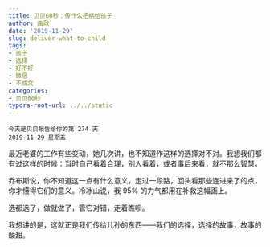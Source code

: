 ```yaml
---
title: 贝贝60秒：传什么把柄给孩子
author: 曲政
date: '2019-11-29'
slug: deliver-what-to-child
tags:
- 孩子
- 选择
- 好不好
- 微信
- 不成文
categories:
- 贝贝60秒
typora-root-url: ../../static
---
```

```
今天是贝贝报告给你的第 274 天
2019-11-29 星期五
```

最近老婆的工作有些变动，她几次讲，也不知道作这样的选择对不对。我想我们都有过这样的时候：当时自己看着合理，别人看着，或者事后来看，就不那么智慧。

乔布斯说，你不知道这一点有什么意义，走过一段路，回头看那些连进来了的点，你才懂得它们的意义。冷冰山说，我 95% 的力气都用在补救这幅画上。

选都选了，做就做了，管它对错，走着瞧呗。

我想讲的是，这就正是我们传给儿孙的东西——我们的选择，选择的故事，故事的酸甜。

